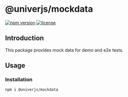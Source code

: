 # @univerjs/mockdata

[![npm version](https://img.shields.io/npm/v/@univerjs/mockdata)](https://npmjs.org/packages/@univerjs/mockdata)
[![license](https://img.shields.io/npm/l/@univerjs/mockdata)](https://img.shields.io/npm/l/@univerjs/mockdata)

## Introduction

This package provides mock data for demo and e2e tests.

## Usage

### Installation

```shell
npm i @univerjs/mockdata
```
